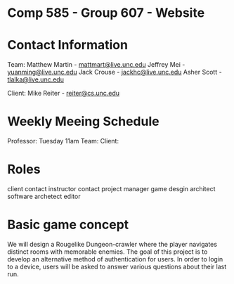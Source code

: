 # Comp 585 - Group 607 - Website

# Contact Information
Team:
Matthew Martin - mattmart@live.unc.edu
Jeffrey Mei - yuanming@live.unc.edu
Jack Crouse - jackhc@live.unc.edu
Asher Scott - tlalka@live.unc.edu

Client:
Mike Reiter - reiter@cs.unc.edu

# Weekly Meeing Schedule
Professor: Tuesday 11am
Team: 
Client: 

# Roles
client contact
instructor contact
project manager
game desgin architect
software archetect
editor

# Basic game concept
We will design a Rougelike Dungeon-crawler where the player navigates distinct rooms with memorable enemies.
The goal of this project is to develop an alternative method of authentication for users. 
In order to login to a device, users will be asked to answer various questions about their last run.

